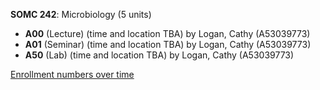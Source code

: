 **SOMC 242**: Microbiology (5 units)

- **A00** (Lecture) (time and location TBA) by Logan, Cathy (A53039773)
- **A01** (Seminar) (time and location TBA) by Logan, Cathy (A53039773)
- **A50** (Lab) (time and location TBA) by Logan, Cathy (A53039773)

[Enrollment numbers over time](./SOMC242.tsv)
